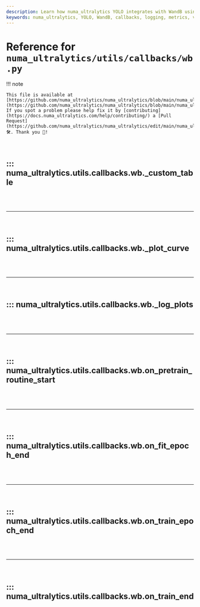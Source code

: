 ```yaml
---
description: Learn how numa_ultralytics YOLO integrates with WandB using custom callbacks for logging metrics and visualizations.
keywords: numa_ultralytics, YOLO, WandB, callbacks, logging, metrics, visualizations, AI, machine learning
---
```


# Reference for `numa_ultralytics/utils/callbacks/wb.py`

!!! note

    This file is available at [https://github.com/numa_ultralytics/numa_ultralytics/blob/main/numa_ultralytics/utils/callbacks/wb.py](https://github.com/numa_ultralytics/numa_ultralytics/blob/main/numa_ultralytics/utils/callbacks/wb.py). If you spot a problem please help fix it by [contributing](https://docs.numa_ultralytics.com/help/contributing/) a [Pull Request](https://github.com/numa_ultralytics/numa_ultralytics/edit/main/numa_ultralytics/utils/callbacks/wb.py) 🛠️. Thank you 🙏!

<br>

## ::: numa_ultralytics.utils.callbacks.wb.\_custom_table

<br><br><hr><br>

## ::: numa_ultralytics.utils.callbacks.wb.\_plot_curve

<br><br><hr><br>

## ::: numa_ultralytics.utils.callbacks.wb.\_log_plots

<br><br><hr><br>

## ::: numa_ultralytics.utils.callbacks.wb.on_pretrain_routine_start

<br><br><hr><br>

## ::: numa_ultralytics.utils.callbacks.wb.on_fit_epoch_end

<br><br><hr><br>

## ::: numa_ultralytics.utils.callbacks.wb.on_train_epoch_end

<br><br><hr><br>

## ::: numa_ultralytics.utils.callbacks.wb.on_train_end

<br><br>
